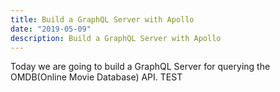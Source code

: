 ```yaml
---
title: Build a GraphQL Server with Apollo
date: "2019-05-09"
description: Build a GraphQL Server with Apollo
---
```


Today we are going to build a GraphQL Server for querying the OMDB(Online Movie Database) API.
TEST
